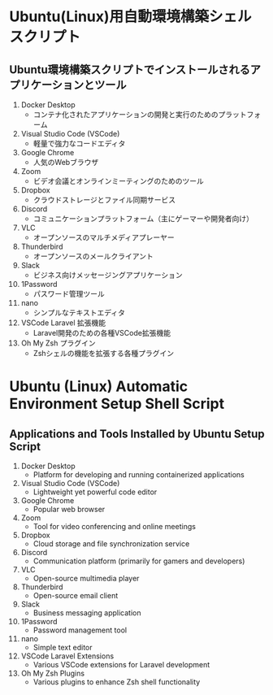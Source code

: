 # Ubuntu(Linux)用自動環境構築シェルスクリプト

## Ubuntu環境構築スクリプトでインストールされるアプリケーションとツール

1. Docker Desktop
   - コンテナ化されたアプリケーションの開発と実行のためのプラットフォーム
2. Visual Studio Code (VSCode)
   - 軽量で強力なコードエディタ
3. Google Chrome
   - 人気のWebブラウザ
4. Zoom
   - ビデオ会議とオンラインミーティングのためのツール
5. Dropbox
   - クラウドストレージとファイル同期サービス
6. Discord
   - コミュニケーションプラットフォーム（主にゲーマーや開発者向け）
7. VLC
   - オープンソースのマルチメディアプレーヤー
8. Thunderbird
   - オープンソースのメールクライアント
9. Slack
   - ビジネス向けメッセージングアプリケーション
10. 1Password
    - パスワード管理ツール
11. nano
    - シンプルなテキストエディタ
12. VSCode Laravel 拡張機能
    - Laravel開発のための各種VSCode拡張機能
13. Oh My Zsh プラグイン
    - Zshシェルの機能を拡張する各種プラグイン


# Ubuntu (Linux) Automatic Environment Setup Shell Script
  
## Applications and Tools Installed by Ubuntu Setup Script

1. Docker Desktop
   - Platform for developing and running containerized applications
2. Visual Studio Code (VSCode)
   - Lightweight yet powerful code editor
3. Google Chrome
   - Popular web browser
4. Zoom
   - Tool for video conferencing and online meetings
5. Dropbox
   - Cloud storage and file synchronization service
6. Discord
   - Communication platform (primarily for gamers and developers)
7. VLC
   - Open-source multimedia player
8. Thunderbird
   - Open-source email client
9. Slack
   - Business messaging application
10. 1Password
    - Password management tool
11. nano
    - Simple text editor
12. VSCode Laravel Extensions
    - Various VSCode extensions for Laravel development
13. Oh My Zsh Plugins
    - Various plugins to enhance Zsh shell functionality
